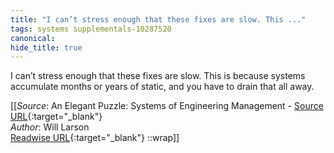 ```yaml
---
title: "I can’t stress enough that these fixes are slow. This ..."
tags: systems supplementals-10287520
canonical: 
hide_title: true
---
```


I can’t stress enough that these fixes are slow. This is because systems accumulate months or years of static, and you have to drain that all away.


[[_Source_: An Elegant Puzzle: Systems of Engineering Management - [Source URL](){:target="_blank"}<br>
_Author_: Will Larson<br>
[Readwise URL](https://readwise.io/open/417156908){:target="_blank"}
::wrap]]